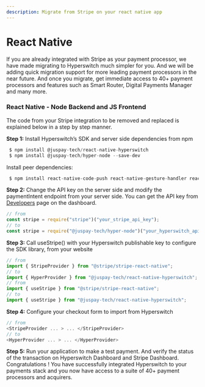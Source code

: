```yaml
---
description: Migrate from Stripe on your react native app
---
```


# React Native

If you are already integrated with Stripe as your payment processor, we have made migrating to Hyperswitch much simpler for you. And we will be adding quick migration support for more leading payment processors in the near future. And once you migrate, get immediate access to 40+ payment processors and features such as Smart Router, Digital Payments Manager and many more.

### React Native - Node Backend and JS Frontend

The code from your Stripe integration to be removed and replaced is explained below in a step by step manner.

**Step 1:** Install Hyperswitch’s SDK and server side dependencies from npm

```js
 $ npm install @juspay-tech/react-native-hyperswitch
 $ npm install @juspay-tech/hyper-node --save-dev
```

Install peer dependencies:

```js
 $ npm install react-native-code-push react-native-gesture-handler react-native-inappbrowser-reborn react-native-pager-view react-native-safe-area-context react-native-screens react-native-svg @sentry/react-native
```

**Step 2:** Change the API key on the server side and modify the paymentIntent endpoint from your server side. You can get the API key from [Developers](https://app.hyperswitch.io/developers) page on the dashboard.

```js
// from
const stripe = require("stripe")("your_stripe_api_key");
// to
const stripe = require("@juspay-tech/hyper-node")("your_hyperswitch_api_key");
```

**Step 3:** Call useStripe() with your Hyperswitch publishable key to configure the SDK library, from your website

```js
// from
import { StripeProvider } from "@stripe/stripe-react-native";
// to
import { HyperProvider } from "@juspay-tech/react-native-hyperswitch";
// from
import { useStripe } from "@stripe/stripe-react-native";
// to
import { useStripe } from "@juspay-tech/react-native-hyperswitch";
```

**Step 4:** Configure your checkout form to import from Hyperswitch

```js
// from
<StripeProvider ... > ... </StripeProvider>
// to
<HyperProvider ... > ... </HyperProvider>
```

**Step 5:** Run your application to make a test payment. And verify the status of the transaction on Hyperswitch Dashboard and Stripe Dashboard. Congratulations ! You have successfully integrated Hyperswitch to your payments stack and you now have access to a suite of 40+ payment processors and acquirers.
